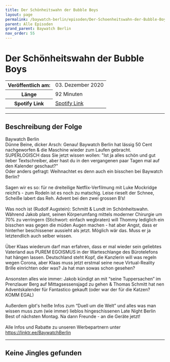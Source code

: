 ```yaml
---
title: Der Schönheitswahn der Bubble Boys
layout: page
permalink: /baywatch-berlin/episoden/Der-Schoenheitswahn-der-Bubble-Boys
parent: Alle Episoden
grand_parent: Baywatch Berlin
nav_order: 55
---
```


# Der Schönheitswahn der Bubble Boys
<table class="resp-table dcf-table dcf-table-responsive dcf-table-bordered dcf-table-striped dcf-w-100%">
                    <tbody>
                        <tr>
                            <th scope="row">Veröffentlich am:</th>
                            <td data-label="Veröffentlich am:">03. Dezember 2020</td>
                        </tr>
                        <tr>
                            <th scope="row">Länge </th>
                            <td data-label="Länge ">92 Minuten</td>
                        </tr><tr>
                                <th scope="row">Spotify Link</th>
                                <td data-label="Spotify Link"><a href="https://open.spotify.com/episode/650EUyLRuiLLL7EXdYfdVM">Spotify Link</a></td>
                            </tr></tbody>
                </table>

***

## Beschreibung der Folge

<div>
Baywatch Berlin <br> Dünne Beine, dicker Arsch: Genau! Baywatch Berlin hat lässig 50 Cent nachgeworfen & die Maschine wieder zum Laufen gebracht. SUPERLOGISCH dass Sie jetzt wissen wollen: "Ist ja alles schön und gut lieber Textschreiber, aber hast du in den vergangenen paar Tagen mal auf den Kalender geschaut?" <br> Oder anders gefragt: Weihnachtet es denn auch ein bisschen bei Baywatch Berlin?  <br>  <br> Sagen wir es so: für ne dreiteilige Netflix-Verfilmung mit Luke Mockridge reicht’s - zum Rodeln ist es noch zu matschig. Leise rieselt der Schnee, Scheiße labert das Reh. Advent bei den zwei grossen B’s!  <br>  <br> Was noch ist (Rudolf Augstein): Schmitt & Lundt im Schönheitswahn. Während Jakob plant, seinen Körperumfang mittels moderner Chirurgie um 70% zu verringern (Stichwort: einfach wegbraten) will Thommy lediglich ein bisschen was gegen die müden Augen machen - hat aber Angst, dass er hinterher beschissener aussieht als jetzt. Möglich wär das. Muss er ja letztendlich auch selber wissen.  <br>  <br> Über Klaas wiederum darf man erfahren, dass er mal wieder sein geliebtes Vaterland aus PUREM EGOISMUS in der Warteschlange des Bürotelefons hat hängen lassen. Deutschland steht Kopf, die Kanzlerin will was regeln wegen Corona, aber Klaas muss jetzt erstmal seine neue Virtual-Reality Brille einrichten oder was? Ja hat man sowas schon gesehen?  <br>  <br> Ansonsten alles wie immer: Jakob kündigt an mit “seine Tuppersachen” im Prenzlauer Berg auf Mittagsessensjagd zu gehen & Thomas Schmitt hat nen Adventskalender für Fantastico gekauft (oder war der für die Katzen? KOMM EGAL)  <br>  <br> Außerdem gibt's heiße Infos zum “Duell um die Welt” und alles was man wissen muss zum (wie immer) lieblos hingeschissenen Late Night Berlin Best of nächsten Montag. Na dann Freunde - an die Geräte jetzt! <br>  <br> Alle Infos und Rabatte zu unseren Werbepartnern unter <a href="https://linktr.ee/BaywatchBerlin">https://linktr.ee/BaywatchBerlin</a>  
</div>

***

## Keine Jingles gefunden